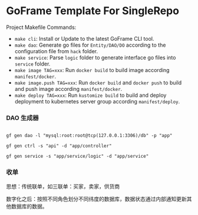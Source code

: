 # GoFrame Template For SingleRepo

Project Makefile Commands: 
- `make cli`: Install or Update to the latest GoFrame CLI tool.
- `make dao`: Generate go files for `Entity/DAO/DO` according to the configuration file from `hack` folder.
- `make service`: Parse `logic` folder to generate interface go files into `service` folder.
- `make image TAG=xxx`: Run `docker build` to build image according `manifest/docker`.
- `make image.push TAG=xxx`: Run `docker build` and `docker push` to build and push image according `manifest/docker`.
- `make deploy TAG=xxx`: Run `kustomize build` to build and deploy deployment to kubernetes server group according `manifest/deploy`.

### DAO 生成器

```

gf gen dao -l "mysql:root:root@tcp(127.0.0.1:3306)/db" -p "app"

gf gen ctrl -s "api" -d "app/controller"

gf gen service -s "app/service/logic" -d "app/service"
```


### 收单

思想：传统联单，如三联单：买家，卖家，供货商

数字化之后：按照不同角色划分不同纬度的数据库，数据状态通过内部通知更新其他数据库的数据。
